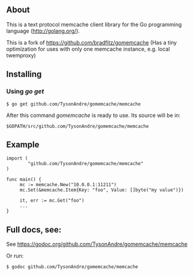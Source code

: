 ## About

This is a text protocol memcache client library for the Go programming language
(http://golang.org/).

This is a fork of https://github.com/bradfitz/gomemcache
(Has a tiny optimization for uses with only one memcache instance, e.g. local twemproxy)

## Installing

### Using *go get*

    $ go get github.com/TysonAndre/gomemcache/memcache

After this command *gomemcache* is ready to use. Its source will be in:

    $GOPATH/src/github.com/TysonAndre/gomemcache/memcache

## Example

    import (
            "github.com/TysonAndre/gomemcache/memcache"
    )

    func main() {
         mc := memcache.New("10.0.0.1:11211")
         mc.Set(&memcache.Item{Key: "foo", Value: []byte("my value")})

         it, err := mc.Get("foo")
         ...
    }

## Full docs, see:

See https://godoc.org/github.com/TysonAndre/gomemcache/memcache

Or run:

    $ godoc github.com/TysonAndre/gomemcache/memcache

